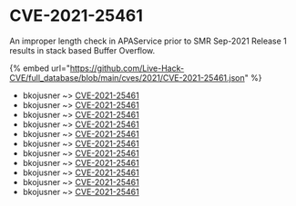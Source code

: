 # CVE-2021-25461

An improper length check in APAService prior to SMR Sep-2021 Release 1 results in stack based Buffer Overflow.

{% embed url="https://github.com/Live-Hack-CVE/full_database/blob/main/cves/2021/CVE-2021-25461.json" %}


* bkojusner ~> [CVE-2021-25461](https://www.alice-snow.ru/2021/database/cve-2021-25461/cve-2021-25461-bkojusner)
* bkojusner ~> [CVE-2021-25461](https://www.alice-snow.ru/2021/database/cve-2021-25461/cve-2021-25461-bkojusner)
* bkojusner ~> [CVE-2021-25461](https://www.alice-snow.ru/2021/database/cve-2021-25461/cve-2021-25461-bkojusner)
* bkojusner ~> [CVE-2021-25461](https://www.alice-snow.ru/2021/database/cve-2021-25461/cve-2021-25461-bkojusner)
* bkojusner ~> [CVE-2021-25461](https://www.alice-snow.ru/2021/database/cve-2021-25461/cve-2021-25461-bkojusner)
* bkojusner ~> [CVE-2021-25461](https://www.alice-snow.ru/2021/database/cve-2021-25461/cve-2021-25461-bkojusner)
* bkojusner ~> [CVE-2021-25461](https://www.alice-snow.ru/2021/database/cve-2021-25461/cve-2021-25461-bkojusner)
* bkojusner ~> [CVE-2021-25461](https://www.alice-snow.ru/2021/database/cve-2021-25461/cve-2021-25461-bkojusner)
* bkojusner ~> [CVE-2021-25461](https://www.alice-snow.ru/2021/database/cve-2021-25461/cve-2021-25461-bkojusner)
* bkojusner ~> [CVE-2021-25461](https://www.alice-snow.ru/2021/database/cve-2021-25461/cve-2021-25461-bkojusner)
* bkojusner ~> [CVE-2021-25461](https://www.alice-snow.ru/2021/database/cve-2021-25461/cve-2021-25461-bkojusner)
